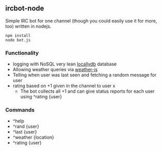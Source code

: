 ## ircbot-node

Simple IRC bot for one channel (though you could easily use it for more, too) written in nodejs.

```
npm install
node bot.js
```

### Functionality
- logging with NoSQL very lean [locallydb](https://github.com/btwael/locallydb) database
- Allowing weather queries via [weather-js](https://www.npmjs.com/package/weather-js)
- Telling when user was last seen and fetching a random message for user 
- rating based on +1 given in the channel to user x
   - The bot collects all +1 and can give status reports for each user using ^rating {user} 


### Commands
- ^help
- ^rand {user}
- ^last {user}
- ^weather {location}
- ^rating {user}
